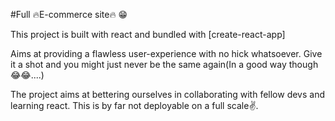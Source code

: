 #Full 🔥E-commerce site🔥 😁

This project is built with react and bundled with [create-react-app]

Aims at providing a flawless user-experience with no hick whatsoever.
Give it a shot and you might just never be the same again(In a good way though 😂😂....)

The project aims at bettering ourselves in collaborating with fellow devs and learning react.
This is by far not deployable on a full scale✌️.
